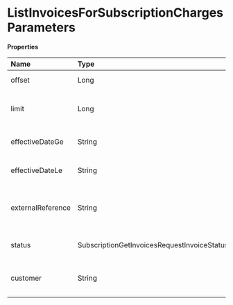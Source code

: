 # ListInvoicesForSubscriptionChargesParameters

**Properties**

| Name              | Type                                        | Required | Description                                 |
| :---------------- | :------------------------------------------ | :------- | :------------------------------------------ |
| offset            | Long                                        | ❌       | List starting element                       |
| limit             | Long                                        | ❌       | Number of list elements (max: 100)          |
| effectiveDateGe   | String                                      | ❌       | Filter from an issue date                   |
| effectiveDateLe   | String                                      | ❌       | Filter until an issue date                  |
| externalReference | String                                      | ❌       | Filter by invoice identifier in your system |
| status            | SubscriptionGetInvoicesRequestInvoiceStatus | ❌       | Filter by invoice status                    |
| customer          | String                                      | ❌       | Filter by unique customer identifier        |

<!-- This file was generated by liblab | https://liblab.com/ -->
